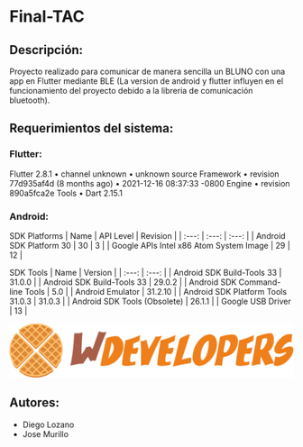 # Final-TAC
## Descripción:
Proyecto realizado para comunicar de manera sencilla un BLUNO con una app en Flutter mediante BLE (La version de android y flutter influyen en el funcionamiento del proyecto debido a la libreria de comunicación bluetooth).

## Requerimientos del sistema:

### Flutter:
Flutter 2.8.1 • channel unknown • unknown source
Framework • revision 77d935af4d (8 months ago) • 2021-12-16 08:37:33 -0800
Engine • revision 890a5fca2e
Tools • Dart 2.15.1

### Android:
SDK Platforms
| Name                                    | API Level | Revision |
| :---:                                   | :---:     | :---:    |
| Android SDK Platform 30                 | 30        | 3        |
| Google APIs Intel x86 Atom System Image | 29        | 12       |

SDK Tools
| Name                                    | Version |
| :---:                                   | :---:   |
| Android SDK Build-Tools 33              | 31.0.0  |
| Android SDK Build-Tools 33              | 29.0.2  |
| Android SDK Command-line Tools          | 5.0     |
| Android Emulator                        | 31.2.10 |
| Android SDK Platform Tools 31.0.3       | 31.0.3  |
| Android SDK Tools (Obsolete)            | 26.1.1  |
| Google USB Driver                       | 13      |

![Wdevelopers logo](wdevelopers.png)

## Autores:
- Diego Lozano
- Jose Murillo
